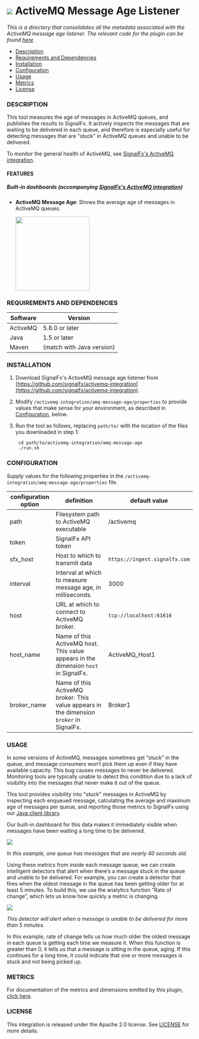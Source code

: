# ![](./img/integrations_activemq.png) ActiveMQ Message Age Listener

_This is a directory that consolidates all the metadata associated with the ActiveMQ message age listener. The relevant code for the plugin can be found [here](https://github.com/signalfx/activemq-integration)_

- [Description](#description)
- [Requirements and Dependencies](#requirements-and-dependencies)
- [Installation](#installation)
- [Configuration](#configuration)
- [Usage](#usage)
- [Metrics](#metrics)
- [License](#license)

### DESCRIPTION

This tool measures the age of messages in ActiveMQ queues, and publishes the results to SignalFx. It actively inspects the messages that are waiting to be delivered in each queue, and therefore is especially useful for detecting messages that are "stuck" in ActiveMQ queues and unable to be delivered.

To monitor the general health of ActiveMQ, see [SignalFx's ActiveMQ integration](https://github.com/signalfx/integrations/tree/master/collectd-activemq)[](sfx_link:collectd-activemq).

#### FEATURES

##### Built-in dashboards (accompanying [SignalFx's ActiveMQ integration](https://github.com/signalfx/integrations/tree/master/collectd-activemq)[](sfx_link:collectd-activemq))

- **ActiveMQ Message Age**: Shows the average age of messages in ActiveMQ queues.

  [<img src='./img/dashboard_activemq_messageage.png' width=200px>](./img/dashboard_activemq_messageage.png)

### REQUIREMENTS AND DEPENDENCIES

| Software  | Version        |
|-----------|----------------|
| ActiveMQ  | 5.8.0 or later |
| Java | 1.5 or later |
| Maven | (match with Java version) |

### INSTALLATION

1. Download SignalFx's ActiveMQ message age listener from [https://github.com/signalfx/activemq-integration](https://github.com/signalfx/activemq-integration).

1. Modify `/activemq-integration/amq-message-age/properties` to provide values that make sense for your environment, as described in [Configuration](#configuration), below.

1. Run the tool as follows, replacing `path/to/` with the location of the files you downloaded in step 1:

        cd path/to/activemq-integration/amq-message-age
        ./run.sh


### CONFIGURATION

Supply values for the following properties in the `/activemq-integration/amq-message-age/properties` file.

| configuration option | definition | default value |
| ---------------------|------------|---------------|
| path | Filesystem path to ActiveMQ executable | <Path-To-ActiveMQ-Executable>/activemq |
| token | SignalFx API token | <SignalFX-API-TOKEN> |
| sfx\_host | Host to which to transmit data | `https://ingest.signalfx.com` |
| interval | Interval at which to measure message age, in milliseconds. | 3000 |
| host | URL at which to connect to ActiveMQ broker. | `tcp://localhost:61616` |
| host\_name | Name of this ActiveMQ host. This value appears in the dimension `host` in SignalFx. | ActiveMQ_Host1 |
| broker\_name | Name of this ActiveMQ broker. This value appears in the dimension `broker` in SignalFx. | Broker1 |

### USAGE

In some versions of ActiveMQ, messages sometimes get “stuck” in the queue, and message consumers won’t pick them up even if they have available capacity. This bug causes messages to never be delivered. Monitoring tools are typically unable to detect this condition due to a lack of visibility into the messages that never make it out of the queue.

This tool provides visibility into "stuck" messages in ActiveMQ by inspecting each enqueued message, calculating the average and maximum age of messages per queue, and reporting those metrics to SignalFx using our [Java client library](https://github.com/signalfx/integrations/tree/master/lib-java).

Our built-in dashboard for this data makes it immediately visible when messages have been waiting a long time to be delivered.

![](./img/dashboard_activemq_messageage.png)

*In this example, one queue has messages that are nearly 40 seconds old.*

Using these metrics from inside each message queue, we can create intelligent detectors that alert when there’s a message stuck in the queue and unable to be delivered. For example, you can create a detector that fires when the oldest message in the queue has been getting older for at least 5 minutes. To build this, we use the analytics function “Rate of change”, which lets us know how quickly a metric is changing.

![](./img/detector_activemq_messageage.png)

*This detector will alert when a message is unable to be delivered for more than 5 minutes.*

In this example, rate of change tells us how much older the oldest message in each queue is getting each time we measure it. When this function is greater than 0, it tells us that a message is sitting in the queue, aging. If this continues for a long time, it could indicate that one or more messages is stuck and not being picked up.

### METRICS

For documentation of the metrics and dimensions emitted by this plugin, [click here](././docs).

### LICENSE

This integration is released under the Apache 2.0 license. See [LICENSE](./LICENSE) for more details.
